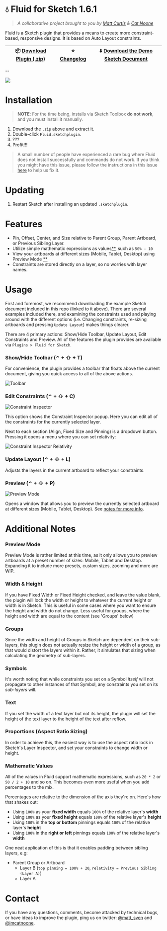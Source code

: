 # :droplet: Fluid for Sketch 1.6.1

> *A collaborative project brought to you by [Matt Curtis](https://twitter.com/matt_sven) & [Cat Noone](https://twitter.com/imcatnoone)*

Fluid is a Sketch plugin that provides a means to create more constraint-based, responsive designs. It is based on Auto Layout constraints.

:package: [Download Plugin (.zip)](https://github.com/matt-curtis/Fluid-for-Sketch/releases/download/v1.6.1/Fluid.sketchplugin.zip) | :star: [Changelog](https://github.com/matt-curtis/Fluid-for-Sketch/releases) | :arrow_down: [Download the Demo Sketch Document](https://github.com/matt-curtis/Fluid-for-Sketch/raw/master/Constraint%20Demos.sketch)
--- | --- | ---

--

![](README/screenshot.png)

# Installation

> **NOTE**: For the time being, installs via Sketch Toolbox **do not work**, and you must install it manually.

1. Download the `.zip` above and extract it.
2. Double-click `Fluid.sketchplugin`.
3. ???
4. Profit!!!

> A small number of people have experienced a rare bug where Fluid does not install successfully and commands do not work. If you think you might have this issue, please follow the instructions in this issue [here](https://github.com/matt-curtis/Fluid-for-Sketch/issues/32#issuecomment-154099340) to help us fix it.

# Updating

1. Restart Sketch after installing an updated `.sketchplugin`.

# Features

- Pin, Offset, Center, and Size relative to Parent Group, Parent Artboard, or Previous Sibling Layer.
- Utilize simple mathematic expressions as values[**](#mathematic-values), such as `50% - 10`
- View your artboards at different sizes (Mobile, Tablet, Desktop) using Preview Mode [**](#preview-mode)
- Constraints are stored directly on a layer, so no worries with layer names.

# Usage

First and foremost, we recommend downloading the example Sketch document included in this repo (linked to it above). There are several examples included there, and examining the constraints used and playing around with the different options (i.e. Changing constraints, re-sizing artboards and pressing `Update Layout`) makes things clearer.

There are 4 primary actions: Show/Hide Toolbar, Update Layout, Edit Constraints and Preview. All of the features the plugin provides are available via `Plugins > Fluid for Sketch`.

### Show/Hide Toolbar (⌃ + ⇧ + T)

For convenience, the plugin provides a toolbar that floats above the current document, giving you quick access to all of the above actions.

![Toolbar](README/toolbar.png)

### Edit Constraints (⌃ + ⇧ + C)

![Constraint Inspector](README/constraint-inspector.png)

This option shows the Constraint Inspector popup. Here you can edit all of the constraints for the currently selected layer.

Next to each section (Align, Fixed Size and Pinning) is a dropdown button. Pressing it opens a menu where you can set relativity:

![Constraint Inspector Relativity](README/constraint-inspector-relativity.png)

### Update Layout (⌃ + ⇧ + L)

Adjusts the layers in the current artboard to reflect your constraints.

### Preview (⌃ + ⇧ + P)

![Preview Mode](README/preview-mode.png)

Opens a window that allows you to preview the currently selected artboard at different sizes (Mobile, Tablet, Desktop). See [notes for more info](#preview-mode).

# Additional Notes

### Preview Mode

Preview Mode is rather limited at this time, as it only allows you to preview artboards at a preset number of sizes: Mobile, Tablet and Desktop. Expanding it to include more presets, custom sizes, zooming and more are WIP.

### Width & Height

If you have Fixed Width or Fixed Height checked, and leave the value blank, the plugin will lock the width or height to whatever the current height or width is in Sketch. This is useful in some cases where you want to ensure the height and width do not change. Less useful for groups, where the height and width are equal to the content (see 'Groups' below)

### Groups

Since the width and height of Groups in Sketch are dependent on their sub-layers, this plugin does not actually resize the height or width of a group, as that would distort the layers within it. Rather, it simulates that sizing when calculating the geometry of sub-layers.

### Symbols

It's worth noting that while constraints you set on a Symbol *itself* will not propagate to other instances of that Symbol, any constraints you set on its *sub-layers* will.

### Text

If you set the width of a text layer but not its height, the plugin will set the height of the text layer to the height of the text after reflow.

### Proportions (Aspect Ratio Sizing)

In order to achieve this, the easiest way is to use the aspect ratio lock in Sketch's Layer Inspector, and set your constraints to change width or height.

### Mathematic Values

All of the values in Fluid support mathematic expressions, such as `20 * 2` or `50 / 2 + 10` and so on. This becomes even more useful when you add percentages to the mix.

Percentages are relative to the dimension of the axis they're on. Here's how that shakes out:

- Using `100%` as your **fixed width** equals `100%` of the relative layer's **width**
- Using `100%` as your **fixed height** equals `100%` of the relative layer's **height**
- Using `100%` in the **top or bottom** pinnings equals `100%` of the relative layer's **height**
- Using `100%` in the **right or left** pinnings equals `100%` of the relative layer's **width**

One neat application of this is that it enables padding between sibling layers, e.g:

- Parent Group or Artboard
  - Layer B (`top pinning = 100% + 20`, `relativity = Previous Sibling (Layer A)`)
  - Layer A

# Contact

If you have any questions, comments, become attacked by technical bugs, or have ideas to improve the plugin, ping us on twitter:
[@matt_sven](http://twitter.com/matt_sven) and [@imcatnoone](http://twitter.com/imcatnoone).
